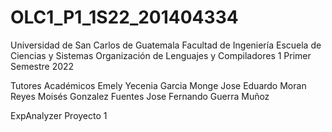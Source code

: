 # OLC1_P1_1S22_201404334

Universidad de San Carlos de Guatemala
Facultad de Ingeniería
Escuela de Ciencias y Sistemas Organización de Lenguajes y Compiladores 1
Primer Semestre 2022

Tutores Académicos
  Emely Yecenia Garcia Monge
  Jose Eduardo Moran Reyes
  Moisés Gonzalez Fuentes
  Jose Fernando Guerra Muñoz
  
   ExpAnalyzer
    Proyecto 1
